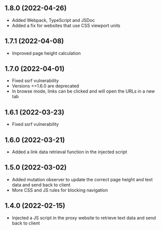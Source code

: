 ## 1.8.0 (2022-04-26)

- Added Webpack, TypeScript and JSDoc
- Added a fix for websites that use CSS viewport units

## 1.7.1 (2022-04-08)

- Improved page height calculation

## 1.7.0 (2022-04-01)

- Fixed ssrf vulnerability
- Versions <=1.6.0 are deprecated
- In browse mode, links can be clicked and will open the URLs in a new tab

## 1.6.1 (2022-03-23)

- Fixed ssrf vulnerability

## 1.6.0 (2022-03-21)

- Added a link data retrieval function in the injected script

## 1.5.0 (2022-03-02)

- Added mutation observer to update the correct page height and text data and send back to client
- More CSS and JS rules for blocking navigation

## 1.4.0 (2022-02-15)

- Injected a JS script in the proxy website to retrieve text data and send back to client